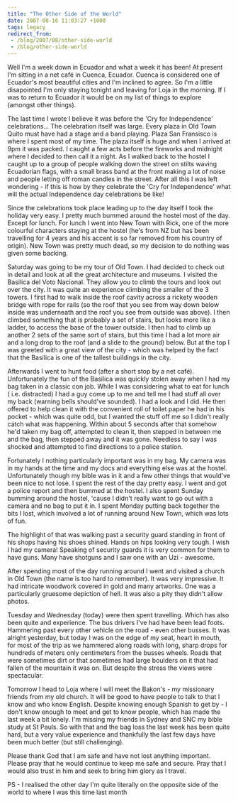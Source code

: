 ```yaml
---
title: "The Other Side of the World"
date: 2007-08-16 11:03:27 +1000
tags: legacy
redirect_from:
 - /blog/2007/08/other-side-world
 - /blog/other-side-world
---
```


Well I'm a week down in Ecuador and what a week it has been! At present I'm sitting in a net café in Cuenca, Ecuador. Cuenca is considered one of Ecuador's most beautiful cities and I'm inclined to agree. So I'm a little disapointed I'm only staying tonight and leaving for Loja in the morning. If I was to return to Ecuador it would be on my list of things to explore (amongst other things).



The last time I wrote I believe it was before the 'Cry for Independence' celebrations...<!--break--> The celebration itself was large. Every plaza in Old Town Quito must have had a stage and a band playing. Plaza San Fransisco is where I spent most of my time. The plaza itself is huge and when I arrived at 9pm it was packed. I caught a few acts before the fireworks and midnight where I decided to then call it a night. As I walked back to the hostel I caught up to a group of people walking down the street on stilts waving Ecuadorian flags, with a small brass band at the front making a lot of noise and people letting off roman candles in the street. After all this I was left wondering - if this is how by they celebrate the 'Cry for Independence' what will the actual Independence day celebrations be like!



Since the celebrations took place leading up to the day itself I took the holiday very easy. I pretty much bummed around the hostel most of the day. Except for lunch. For lunch I went into New Town with Rick, one of the more colourful characters staying at the hostel (he's from NZ but has been travelling for 4 years and his accent is so far removed from his country of origin). New Town was pretty much dead, so my decision to do nothing was given some backing.



Saturday was going to be my tour of Old Town. I had decided to check out in detail and look at all the great architecture and museums. I visited the Basilica del Voto Nacional. They allow you to climb the tours and look out over the city. It was quite an experience climbing the smaller of the 3 towers. I first had to walk inside the roof cavity across a rickety wooden bridge with rope for rails (so the roof that you see from way down below inside was underneath and the roof you see from outside was above). I then climbed something that is probably a set of stairs, but looks more like a ladder, to access the base of the tower outside. I then had to climb up another 2 sets of the same sort of stairs, but this time I had a lot more air and a long drop to the roof (and a slide to the ground) below. But at the top I was greeted with a great view of the city - which was helped by the fact that the Basilica is one of the tallest buildings in the city.



Afterwards I went to hunt food (after a short stop by a net café). Unfortunately the fun of the Basilica was quickly stolen away when I had my bag taken in a classic con job. While I was considering what to eat for lunch ( i.e. distracted) I had a guy come up to me and tell me I had stuff all over my back (warning bells should've sounded). I had a look and I did. He then offered to help clean it with the convenient roll of toilet paper he had in his pocket - which was quite odd, but I wanted the stuff off me so I didn't really catch what was happening. Within about 5 seconds after that somehow he'd taken my bag off, attempted to clean it, then stepped in between me and the bag, then stepped away and it was gone. Needless to say I was shocked and attempted to find directions to a police station.



Fortunately I nothing particularly important was in my bag. My camera was in my hands at the time and my docs and everything else was at the hostel. Unfortunately though my bible was in it and a few other things that would've been nice to not lose. I spent the rest of the day pretty easy. I went and got a police report and then bummed at the hostel. I also spent Sunday bumming around the hostel, 'cause I didn't really want to go out with a camera and no bag to put it in. I spent Monday putting back together the bits I lost, which involved a lot of running around New Town, which was lots of fun.



The highlight of that was walking past a security guard standing in front of his shops having his shoes shined. Hands on hips looking very tough. I wish I had my camera! Speaking of security guards it is very common for them to have guns. Many have shotguns and I saw one with an Uzi - awesome.



After spending most of the day running around I went and visited a church in Old Town (the name is too hard to remember). It was very impressive. It had intricate woodwork covered in gold and many artworks. One was a particularly gruesome depiction of hell. It was also a pity they didn't allow photos.



Tuesday and Wednesday (today) were then spent travelling. Which has also been quite and experience. The bus drivers I've had have been lead foots. Hammering past every other vehicle on the road - even other busses. It was alright yesterday, but today I was on the edge of my seat, heart in mouth, for most of the trip as we hammered along roads with long, sharp drops for hundreds of meters only centimeters from the busses wheels. Roads that were sometimes dirt or that sometimes had large boulders on it that had fallen of the mountain it was on. But despite the stress the views were spectacular.



Tomorrow I head to Loja where I will meet the Bakon's - my missionary friends from my old church. It will be good to have people to talk to that I know and who know English. Despite knowing enough Spanish to get by - I don't know enough to meet and get to know people, which has made the last week a bit lonely. I'm missing my friends in Sydney and SNC my bible study at St Pauls. So with that and the bag loss the last week has been quite hard, but a very value experience and thankfully the last few days have been much better (but still challenging).



Please thank God that I am safe and have not lost anything important. Please pray that he would continue to keep me safe and secure. Pray that I would also trust in him and seek to bring him glory as I travel.



PS - I realised the other day I'm quite literally on the opposite side of the world to where I was this time last month

